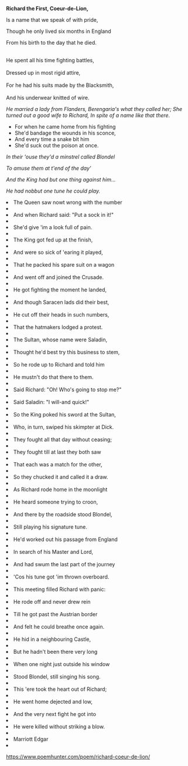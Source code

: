 **Richard the First, Coeur-de-Lion,**

Is a name that we speak of with pride,

Though he only lived six months in England

From his birth to the day that he died. 

<br>He spent all his time fighting battles,<br> 
<br>Dressed up in most rigid attire,<br>
<br>For he had his suits made by the Blacksmith,<br>
<br>And his underwear knitted of wire.<br>

*He married a lady from Flanders,* 
*Berengaria's what they called her;* 
*She turned out a good wife to Richard,*
*In spite of a name like that there.* 

* For when he came home from his fighting 
* She'd bandage the wounds in his sconce, 
* And every time a snake bit him 
* She'd suck out the poison at once. 

*In their 'ouse they'd a minstrel called Blondel*

*To amuse them at t'end of the day'*

*And the King had but one thing against him...*

*He had nobbut one tune he could play.* 

<li>The Queen saw nowt wrong with the number<li> 
<liAnd would have it again and again,<li>
<li>And when Richard said: "Put a sock in it!"<li> 
<li>She'd give 'im a look full of pain.<li> 

<li>The King got fed up at the finish,<li> 
<li>And were so sick of 'earing it played,<li> 
<li>That he packed his spare suit on a wagon<li> 
<li>And went off and joined the Crusade.<li>

<li>He got fighting the moment he landed,<li>
<li>And though Saracen lads did their best,<li> 
<li>He cut off their heads in such numbers,<li> 
<li>That the hatmakers lodged a protest.<li> 

<li>The Sultan, whose name were Saladin,<li> 
<li>Thought he'd best try this business to stem,<li>
<li>So he rode up to Richard and told him<li> 
<li>He mustn't do that there to them.<li> 

<li>Said Richard: "Oh! Who's going to stop me?"<li> 
<li>Said Saladin: "I will-and quick!"<li> 
<li>So the King poked his sword at the Sultan,<li> 
<li>Who, in turn, swiped his skimpter at Dick.<li> 

<li>They fought all that day without ceasing;<li> 
<li>They fought till at last they both saw<li> 
<li>That each was a match for the other,<li> 
<li>So they chucked it and called it a draw.<li> 

<li>As Richard rode home in the moonlight<li> 
<li>He heard someone trying to croon,<li> 
<li>And there by the roadside stood Blondel,<li> 
<li>Still playing his signature tune.<li> 

<li>He'd worked out his passage from England<li> 
<li>In search of his Master and Lord,<li> 
<li>And had swum the last part of the journey<li> 
<li>'Cos his tune got 'im thrown overboard.<li> 

<li>This meeting filled Richard with panic:<li> 
<li>He rode off and never drew rein<li> 
<li>Till he got past the Austrian border<li> 
<li>And felt he could breathe once again.<li> 

<li>He hid in a neighbouring Castle,<li>
<li>But he hadn't been there very long<li> 
<li>When one night just outside his window<li> 
<li>Stood Blondel, still singing his song.<li> 

<li>This 'ere took the heart out of Richard;<li>
<li>He went home dejected and low,<li> 
<li>And the very next fight he got into<li> 
<li>He were killed without striking a blow.<li>
<li>Marriott Edgar<li>
  
https://www.poemhunter.com/poem/richard-coeur-de-lion/
